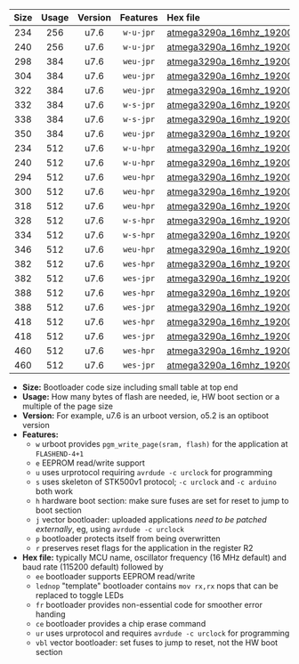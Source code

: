 |Size|Usage|Version|Features|Hex file|
|:-:|:-:|:-:|:-:|:--|
|234|256|u7.6|`w-u-jpr`|[atmega3290a_16mhz_19200bps_ur_vbl.hex](https://raw.githubusercontent.com/stefanrueger/urboot/main/bootloaders/atmega3290a/fcpu_16mhz/19200_bps/atmega3290a_16mhz_19200bps_ur_vbl.hex)|
|240|256|u7.6|`w-u-jpr`|[atmega3290a_16mhz_19200bps_lednop_ur_vbl.hex](https://raw.githubusercontent.com/stefanrueger/urboot/main/bootloaders/atmega3290a/fcpu_16mhz/19200_bps/atmega3290a_16mhz_19200bps_lednop_ur_vbl.hex)|
|298|384|u7.6|`weu-jpr`|[atmega3290a_16mhz_19200bps_ee_ur_vbl.hex](https://raw.githubusercontent.com/stefanrueger/urboot/main/bootloaders/atmega3290a/fcpu_16mhz/19200_bps/atmega3290a_16mhz_19200bps_ee_ur_vbl.hex)|
|304|384|u7.6|`weu-jpr`|[atmega3290a_16mhz_19200bps_ee_lednop_ur_vbl.hex](https://raw.githubusercontent.com/stefanrueger/urboot/main/bootloaders/atmega3290a/fcpu_16mhz/19200_bps/atmega3290a_16mhz_19200bps_ee_lednop_ur_vbl.hex)|
|322|384|u7.6|`weu-jpr`|[atmega3290a_16mhz_19200bps_ee_lednop_fr_ur_vbl.hex](https://raw.githubusercontent.com/stefanrueger/urboot/main/bootloaders/atmega3290a/fcpu_16mhz/19200_bps/atmega3290a_16mhz_19200bps_ee_lednop_fr_ur_vbl.hex)|
|332|384|u7.6|`w-s-jpr`|[atmega3290a_16mhz_19200bps_vbl.hex](https://raw.githubusercontent.com/stefanrueger/urboot/main/bootloaders/atmega3290a/fcpu_16mhz/19200_bps/atmega3290a_16mhz_19200bps_vbl.hex)|
|338|384|u7.6|`w-s-jpr`|[atmega3290a_16mhz_19200bps_lednop_vbl.hex](https://raw.githubusercontent.com/stefanrueger/urboot/main/bootloaders/atmega3290a/fcpu_16mhz/19200_bps/atmega3290a_16mhz_19200bps_lednop_vbl.hex)|
|350|384|u7.6|`weu-jpr`|[atmega3290a_16mhz_19200bps_ee_lednop_fr_ce_ur_vbl.hex](https://raw.githubusercontent.com/stefanrueger/urboot/main/bootloaders/atmega3290a/fcpu_16mhz/19200_bps/atmega3290a_16mhz_19200bps_ee_lednop_fr_ce_ur_vbl.hex)|
|234|512|u7.6|`w-u-hpr`|[atmega3290a_16mhz_19200bps_ur.hex](https://raw.githubusercontent.com/stefanrueger/urboot/main/bootloaders/atmega3290a/fcpu_16mhz/19200_bps/atmega3290a_16mhz_19200bps_ur.hex)|
|240|512|u7.6|`w-u-hpr`|[atmega3290a_16mhz_19200bps_lednop_ur.hex](https://raw.githubusercontent.com/stefanrueger/urboot/main/bootloaders/atmega3290a/fcpu_16mhz/19200_bps/atmega3290a_16mhz_19200bps_lednop_ur.hex)|
|294|512|u7.6|`weu-hpr`|[atmega3290a_16mhz_19200bps_ee_ur.hex](https://raw.githubusercontent.com/stefanrueger/urboot/main/bootloaders/atmega3290a/fcpu_16mhz/19200_bps/atmega3290a_16mhz_19200bps_ee_ur.hex)|
|300|512|u7.6|`weu-hpr`|[atmega3290a_16mhz_19200bps_ee_lednop_ur.hex](https://raw.githubusercontent.com/stefanrueger/urboot/main/bootloaders/atmega3290a/fcpu_16mhz/19200_bps/atmega3290a_16mhz_19200bps_ee_lednop_ur.hex)|
|318|512|u7.6|`weu-hpr`|[atmega3290a_16mhz_19200bps_ee_lednop_fr_ur.hex](https://raw.githubusercontent.com/stefanrueger/urboot/main/bootloaders/atmega3290a/fcpu_16mhz/19200_bps/atmega3290a_16mhz_19200bps_ee_lednop_fr_ur.hex)|
|328|512|u7.6|`w-s-hpr`|[atmega3290a_16mhz_19200bps.hex](https://raw.githubusercontent.com/stefanrueger/urboot/main/bootloaders/atmega3290a/fcpu_16mhz/19200_bps/atmega3290a_16mhz_19200bps.hex)|
|334|512|u7.6|`w-s-hpr`|[atmega3290a_16mhz_19200bps_lednop.hex](https://raw.githubusercontent.com/stefanrueger/urboot/main/bootloaders/atmega3290a/fcpu_16mhz/19200_bps/atmega3290a_16mhz_19200bps_lednop.hex)|
|346|512|u7.6|`weu-hpr`|[atmega3290a_16mhz_19200bps_ee_lednop_fr_ce_ur.hex](https://raw.githubusercontent.com/stefanrueger/urboot/main/bootloaders/atmega3290a/fcpu_16mhz/19200_bps/atmega3290a_16mhz_19200bps_ee_lednop_fr_ce_ur.hex)|
|382|512|u7.6|`wes-hpr`|[atmega3290a_16mhz_19200bps_ee.hex](https://raw.githubusercontent.com/stefanrueger/urboot/main/bootloaders/atmega3290a/fcpu_16mhz/19200_bps/atmega3290a_16mhz_19200bps_ee.hex)|
|382|512|u7.6|`wes-jpr`|[atmega3290a_16mhz_19200bps_ee_vbl.hex](https://raw.githubusercontent.com/stefanrueger/urboot/main/bootloaders/atmega3290a/fcpu_16mhz/19200_bps/atmega3290a_16mhz_19200bps_ee_vbl.hex)|
|388|512|u7.6|`wes-hpr`|[atmega3290a_16mhz_19200bps_ee_lednop.hex](https://raw.githubusercontent.com/stefanrueger/urboot/main/bootloaders/atmega3290a/fcpu_16mhz/19200_bps/atmega3290a_16mhz_19200bps_ee_lednop.hex)|
|388|512|u7.6|`wes-jpr`|[atmega3290a_16mhz_19200bps_ee_lednop_vbl.hex](https://raw.githubusercontent.com/stefanrueger/urboot/main/bootloaders/atmega3290a/fcpu_16mhz/19200_bps/atmega3290a_16mhz_19200bps_ee_lednop_vbl.hex)|
|418|512|u7.6|`wes-hpr`|[atmega3290a_16mhz_19200bps_ee_lednop_fr.hex](https://raw.githubusercontent.com/stefanrueger/urboot/main/bootloaders/atmega3290a/fcpu_16mhz/19200_bps/atmega3290a_16mhz_19200bps_ee_lednop_fr.hex)|
|418|512|u7.6|`wes-jpr`|[atmega3290a_16mhz_19200bps_ee_lednop_fr_vbl.hex](https://raw.githubusercontent.com/stefanrueger/urboot/main/bootloaders/atmega3290a/fcpu_16mhz/19200_bps/atmega3290a_16mhz_19200bps_ee_lednop_fr_vbl.hex)|
|460|512|u7.6|`wes-hpr`|[atmega3290a_16mhz_19200bps_ee_lednop_fr_ce.hex](https://raw.githubusercontent.com/stefanrueger/urboot/main/bootloaders/atmega3290a/fcpu_16mhz/19200_bps/atmega3290a_16mhz_19200bps_ee_lednop_fr_ce.hex)|
|460|512|u7.6|`wes-jpr`|[atmega3290a_16mhz_19200bps_ee_lednop_fr_ce_vbl.hex](https://raw.githubusercontent.com/stefanrueger/urboot/main/bootloaders/atmega3290a/fcpu_16mhz/19200_bps/atmega3290a_16mhz_19200bps_ee_lednop_fr_ce_vbl.hex)|

- **Size:** Bootloader code size including small table at top end
- **Usage:** How many bytes of flash are needed, ie, HW boot section or a multiple of the page size
- **Version:** For example, u7.6 is an urboot version, o5.2 is an optiboot version
- **Features:**
  + `w` urboot provides `pgm_write_page(sram, flash)` for the application at `FLASHEND-4+1`
  + `e` EEPROM read/write support
  + `u` uses urprotocol requiring `avrdude -c urclock` for programming
  + `s` uses skeleton of STK500v1 protocol; `-c urclock` and `-c arduino` both work
  + `h` hardware boot section: make sure fuses are set for reset to jump to boot section
  + `j` vector bootloader: uploaded applications *need to be patched externally*, eg, using `avrdude -c urclock`
  + `p` bootloader protects itself from being overwritten
  + `r` preserves reset flags for the application in the register R2
- **Hex file:** typically MCU name, oscillator frequency (16 MHz default) and baud rate (115200 default) followed by
  + `ee` bootloader supports EEPROM read/write
  + `lednop` "template" bootloader contains `mov rx,rx` nops that can be replaced to toggle LEDs
  + `fr` bootloader provides non-essential code for smoother error handing
  + `ce` bootloader provides a chip erase command
  + `ur` uses urprotocol and requires `avrdude -c urclock` for programming
  + `vbl` vector bootloader: set fuses to jump to reset, not the HW boot section

